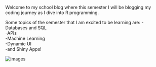 Welcome to my school blog where this semester I will be blogging my coding journey as I dive into R programming.  

Some topics of the semester that I am excited to be learning are: 
    -Databases and SQL  
    -APIs  
    -Machine Learning  
    -Dynamic UI  
    -and Shiny Apps!  

![images](https://github.com/jgally/jgally.github.io/assets/142964451/19ed8e1b-6823-4a12-874f-fa476b2c62cc)
